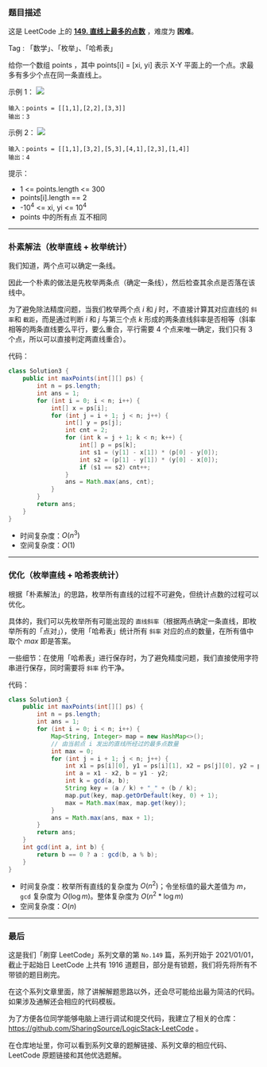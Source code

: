 ### 题目描述

这是 LeetCode 上的 **[149. 直线上最多的点数](https://leetcode-cn.com/problems/max-points-on-a-line/solution/gong-shui-san-xie-liang-chong-mei-ju-zhi-u44s/)** ，难度为 **困难**。

Tag : 「数学」、「枚举」、「哈希表」

给你一个数组 points ，其中 points[i] = [xi, yi] 表示 X-Y 平面上的一个点。求最多有多少个点在同一条直线上。


示例 1：
![](https://assets.leetcode.com/uploads/2021/02/25/plane1.jpg)
```
输入：points = [[1,1],[2,2],[3,3]]
输出：3
```
示例 2：
![](https://assets.leetcode.com/uploads/2021/02/25/plane2.jpg)
```
输入：points = [[1,1],[3,2],[5,3],[4,1],[2,3],[1,4]]
输出：4
```

提示：
* 1 <= points.length <= 300
* points[i].length == 2
* -$10^4$ <= xi, yi <= $10^4$
* points 中的所有点 互不相同

---

### 朴素解法（枚举直线 + 枚举统计）

我们知道，两个点可以确定一条线。

因此一个朴素的做法是先枚举两条点（确定一条线），然后检查其余点是否落在该线中。

为了避免除法精度问题，当我们枚举两个点 $i$ 和 $j$ 时，不直接计算其对应直线的 `斜率`和 `截距`，而是通过判断 $i$ 和 $j$ 与第三个点 $k$ 形成的两条直线斜率是否相等（斜率相等的两条直线要么平行，要么重合，平行需要 $4$ 个点来唯一确定，我们只有 $3$ 个点，所以可以直接判定两直线重合）。

代码：
```Java []
class Solution3 {
    public int maxPoints(int[][] ps) {
        int n = ps.length;
        int ans = 1;
        for (int i = 0; i < n; i++) {
            int[] x = ps[i];
            for (int j = i + 1; j < n; j++) {
                int[] y = ps[j];
                int cnt = 2;
                for (int k = j + 1; k < n; k++) {
                    int[] p = ps[k];
                    int s1 = (y[1] - x[1]) * (p[0] - y[0]);
                    int s2 = (p[1] - y[1]) * (y[0] - x[0]);
                    if (s1 == s2) cnt++;
                }
                ans = Math.max(ans, cnt);
            }
        }
        return ans;
    }
}
```
* 时间复杂度：$O(n^3)$
* 空间复杂度：$O(1)$

---

### 优化（枚举直线 + 哈希表统计）

根据「朴素解法」的思路，枚举所有直线的过程不可避免，但统计点数的过程可以优化。

具体的，我们可以先枚举所有可能出现的 `直线斜率`（根据两点确定一条直线，即枚举所有的「点对」），使用「哈希表」统计所有 `斜率` 对应的点的数量，在所有值中取个 $max$ 即是答案。

一些细节：在使用「哈希表」进行保存时，为了避免精度问题，我们直接使用字符串进行保存，同时需要将 `斜率` 约干净。

代码：
```Java []
class Solution3 {
    public int maxPoints(int[][] ps) {
        int n = ps.length;
        int ans = 1;
        for (int i = 0; i < n; i++) {
            Map<String, Integer> map = new HashMap<>();
            // 由当前点 i 发出的直线所经过的最多点数量
            int max = 0;
            for (int j = i + 1; j < n; j++) {
                int x1 = ps[i][0], y1 = ps[i][1], x2 = ps[j][0], y2 = ps[j][1];
                int a = x1 - x2, b = y1 - y2;
                int k = gcd(a, b);
                String key = (a / k) + "_" + (b / k);
                map.put(key, map.getOrDefault(key, 0) + 1);
                max = Math.max(max, map.get(key));
            }
            ans = Math.max(ans, max + 1);
        }
        return ans;
    }
    int gcd(int a, int b) {
        return b == 0 ? a : gcd(b, a % b);
    }
}
```
* 时间复杂度：枚举所有直线的复杂度为 $O(n^2)$；令坐标值的最大差值为 $m$，`gcd` 复杂度为 $O(\log{m})$。整体复杂度为 $O(n^2 * \log{m})$
* 空间复杂度：$O(n)$

---

### 最后

这是我们「刷穿 LeetCode」系列文章的第 `No.149` 篇，系列开始于 2021/01/01，截止于起始日 LeetCode 上共有 1916 道题目，部分是有锁题，我们将先将所有不带锁的题目刷完。

在这个系列文章里面，除了讲解解题思路以外，还会尽可能给出最为简洁的代码。如果涉及通解还会相应的代码模板。

为了方便各位同学能够电脑上进行调试和提交代码，我建立了相关的仓库：https://github.com/SharingSource/LogicStack-LeetCode 。

在仓库地址里，你可以看到系列文章的题解链接、系列文章的相应代码、LeetCode 原题链接和其他优选题解。

